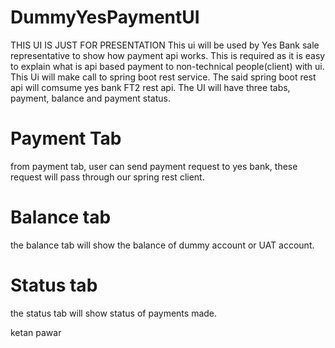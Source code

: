 # DummyYesPaymentUI
THIS UI IS JUST FOR PRESENTATION
This ui will be used by Yes Bank sale representative to show how payment api works. This is required as it is easy to explain what is api based payment to non-technical people(client) with ui.
This Ui will make call to spring boot rest service. The said spring boot rest api will comsume yes bank FT2 rest api.
The UI will have three tabs, payment, balance and payment status.

# Payment Tab
from payment tab, user can send payment request to yes bank, these request will pass through our spring rest client.

# Balance tab
the balance tab will show the balance of dummy account or UAT account.

# Status tab
the status tab will show status of payments made.

ketan pawar
